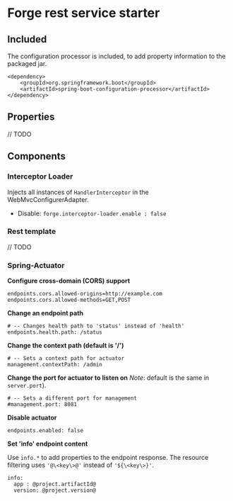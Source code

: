 # Forge rest service starter

## Included

The configuration processor is included, to add property information to the packaged jar.

```
<dependency>
    <groupId>org.springframework.boot</groupId>
    <artifactId>spring-boot-configuration-processor</artifactId>
</dependency>
```

## Properties

// TODO

## Components

### Interceptor Loader

Injects all instances of ```HandlerInterceptor``` in the WebMvcConfigurerAdapter.

* Disable: ```forge.interceptor-loader.enable : false```

### Rest template

// TODO

### Spring-Actuator

**Configure cross-domain (CORS) support**
```
endpoints.cors.allowed-origins=http://example.com
endpoints.cors.allowed-methods=GET,POST
```

**Change an endpoint path**
```
# -- Changes health path to 'status' instead of 'health'
endpoints.health.path: /status
```

**Change the context path (default is '/')**
```
# -- Sets a context path for actuator
management.contextPath: /admin
```

**Change the port for actuator to listen on**
_Note_: default is the same in ```server.port```).
```
# -- Sets a different port for management
#management.port: 8081
```

**Disable actuator**
```
endpoints.enabled: false
```

**Set 'info' endpoint content**

Use `info.*` to add properties to the endpoint response. The resource filtering uses `'@\<key\>@'` instead of `'${\<key\>}'`.
```
info:
  app : @project.artifactId@
  version: @project.version@
```